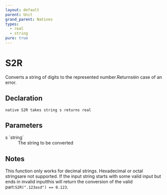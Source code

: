 ```yaml
---
layout: default
parent: Unit
grand_parent: Natives
types:
  - real
  - string
pure: true
---
```


# S2R
Converts a string of digits to the represented number.Returns`0`in case of an error.

## Declaration

```
native S2R takes string s returns real
```

## Parameters
<dl>
  <dt>s `string`</dt>
  <dd>The string to be converted</dd>
</dl>

## Notes 
This function only works for decimal strings. Hexadecimal or octal stringsare not supported.
If the input string starts with some valid input but ends in invalid inputthis will return the conversion of the valid part:`S2R(".123asd") == 0.123`.